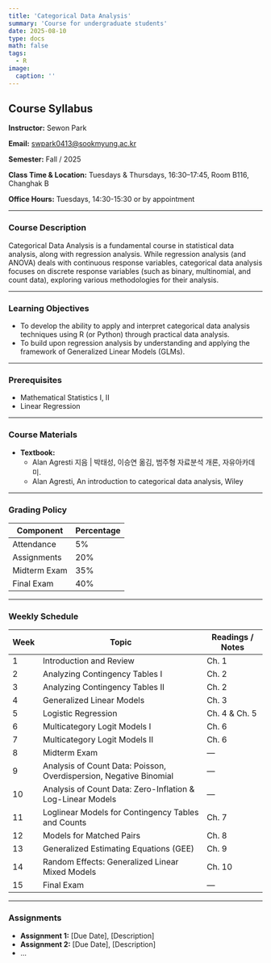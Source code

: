 ```yaml
---
title: 'Categorical Data Analysis'
summary: 'Course for undergraduate students'
date: 2025-08-10
type: docs
math: false
tags:
  - R
image:
  caption: ''
---
```

## Course Syllabus
**Instructor:** Sewon Park  

**Email:** swpark0413@sookmyung.ac.kr  

**Semester:** Fall / 2025

**Class Time & Location:** Tuesdays & Thursdays, 16:30–17:45, Room B116, Changhak B

**Office Hours:** Tuesdays, 14:30-15:30 or by appointment

---

### Course Description
Categorical Data Analysis is a fundamental course in statistical data analysis, along with regression analysis. While regression analysis (and ANOVA) deals with continuous response variables, categorical data analysis focuses on discrete response variables (such as binary, multinomial, and count data), exploring various methodologies for their analysis.

---

### Learning Objectives
- To develop the ability to apply and interpret categorical data analysis techniques using R (or Python) through practical data analysis.
- To build upon regression analysis by understanding and applying the framework of Generalized Linear Models (GLMs).
---

### Prerequisites
- Mathematical Statistics I, II
- Linear Regression

---

### Course Materials
- **Textbook:**  
  - Alan Agresti 지음 | 박태성, 이승연 옮김, 범주형 자료분석 개론, 자유아카데미.
  - Alan Agresti, An introduction to categorical data analysis, Wiley
<!-- - **Reference:**  
  - 
  -  -->

---

### Grading Policy
| Component            | Percentage |
|----------------------|------------|
| Attendance           | 5%        |
| Assignments          | 20%        |
| Midterm Exam         | 35%        |
| Final Exam           | 40%        |

---

### Weekly Schedule

| Week | Topic                         | Readings / Notes           |
|------|-------------------------------|----------------------------|
| 1 | Introduction and Review | Ch. 1 |
| 2 | Analyzing Contingency Tables I | Ch. 2 |
| 3 | Analyzing Contingency Tables II | Ch. 2 |
| 4 | Generalized Linear Models | Ch. 3 |
| 5 | Logistic Regression | Ch. 4 & Ch. 5 |
| 6 | Multicategory Logit Models I | Ch. 6  |
| 7 | Multicategory Logit Models II | Ch. 6 |
| 8 | Midterm Exam | — |
| 9 | Analysis of Count Data: Poisson, Overdispersion, Negative Binomial | — |
| 10 | Analysis of Count Data: Zero-Inflation & Log-Linear Models| —  |
| 11 | Loglinear Models for Contingency Tables and Counts | Ch. 7 |
| 12 | Models for Matched Pairs | Ch. 8 |
| 13 | Generalized Estimating Equations (GEE)  |Ch. 9 |
| 14 | Random Effects: Generalized Linear Mixed Models | Ch. 10 |
| 15 | Final Exam | — |

---

### Assignments
- **Assignment 1:** [Due Date], [Description]
- **Assignment 2:** [Due Date], [Description]
- ...
  

